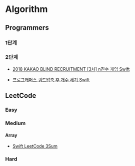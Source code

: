 # Algorithm

## Programmers
### 1단계   
### 2단계
- [2018 KAKAO BLIND RECRUITMENT [3차] n진수 게임 Swift](https://fomaios.tistory.com/entry/LeetCode-3Sum)    

- [프로그래머스 쿼드압축 후 개수 세기 Swift](https://fomaios.tistory.com/entry/%ED%94%84%EB%A1%9C%EA%B7%B8%EB%9E%98%EB%A8%B8%EC%8A%A4-%EC%BF%BC%EB%93%9C%EC%95%95%EC%B6%95-%ED%9B%84-%EA%B0%9C%EC%88%98-%EC%84%B8%EA%B8%B0-Swift)  


## LeetCode 
### Easy   
### Medium   
#### Array   
- [Swift LeetCode 3Sum](https://fomaios.tistory.com/entry/LeetCode-3Sum)  
### Hard
